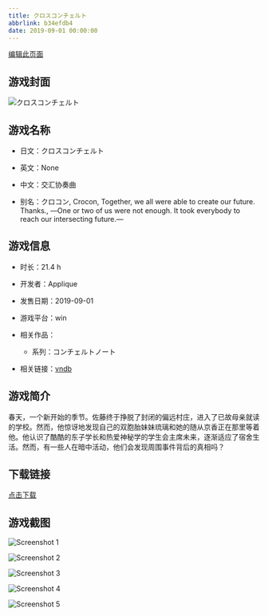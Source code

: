 ```yaml
---
title: クロスコンチェルト
abbrlink: b34efdb4
date: 2019-09-01 00:00:00
---
```

[编辑此页面](https://github.com/ACG-3/ADV3-source/blob/main/source/_posts/games/%E3%82%AF%E3%83%AD%E3%82%B9%E3%82%B3%E3%83%B3%E3%83%81%E3%82%A7%E3%83%AB%E3%83%88.md)

## 游戏封面

![クロスコンチェルト](https://pan.timero.xyz/d/onedrive/img_lib_001/%E3%82%AF%E3%83%AD%E3%82%B9%E3%82%B3%E3%83%B3%E3%83%81%E3%82%A7%E3%83%AB%E3%83%88_cover.avif)


## 游戏名称

- 日文：クロスコンチェルト
- 英文：None
- 中文：交汇协奏曲

- 别名：クロコン, Crocon, Together, we all were able to create our future. Thanks., ―One or two of us were not enough. It took everybody to reach our intersecting future.―


## 游戏信息

- 时长：21.4 h
- 开发者：Applique
- 发售日期：2019-09-01
- 游戏平台：win
- 相关作品：
   - 系列：コンチェルトノート

- 相关链接：[vndb](https://vndb.org/v21647)


## 游戏简介

春天，一个新开始的季节。佐藤终于挣脱了封闭的偏远村庄，进入了已故母亲就读的学校。然而，他惊讶地发现自己的双胞胎妹妹琉璃和她的随从京香正在那里等着他。他认识了酷酷的东子学长和热爱神秘学的学生会主席未来，逐渐适应了宿舍生活。然而，有一些人在暗中活动，他们会发现周围事件背后的真相吗？




## 下载链接

[点击下载](https://pan.timero.xyz/onedrive/adv_lib_001/%E3%82%AF%E3%83%AD%E3%82%B9%E3%82%B3%E3%83%B3%E3%83%81%E3%82%A7%E3%83%AB%E3%83%88)


## 游戏截图


![Screenshot 1](https://pan.timero.xyz/d/onedrive/img_lib_001/%E3%82%AF%E3%83%AD%E3%82%B9%E3%82%B3%E3%83%B3%E3%83%81%E3%82%A7%E3%83%AB%E3%83%88_Screenshot_1.avif)

![Screenshot 2](https://pan.timero.xyz/d/onedrive/img_lib_001/%E3%82%AF%E3%83%AD%E3%82%B9%E3%82%B3%E3%83%B3%E3%83%81%E3%82%A7%E3%83%AB%E3%83%88_Screenshot_2.avif)

![Screenshot 3](https://pan.timero.xyz/d/onedrive/img_lib_001/%E3%82%AF%E3%83%AD%E3%82%B9%E3%82%B3%E3%83%B3%E3%83%81%E3%82%A7%E3%83%AB%E3%83%88_Screenshot_3.avif)

![Screenshot 4](https://pan.timero.xyz/d/onedrive/img_lib_001/%E3%82%AF%E3%83%AD%E3%82%B9%E3%82%B3%E3%83%B3%E3%83%81%E3%82%A7%E3%83%AB%E3%83%88_Screenshot_4.avif)

![Screenshot 5](https://pan.timero.xyz/d/onedrive/img_lib_001/%E3%82%AF%E3%83%AD%E3%82%B9%E3%82%B3%E3%83%B3%E3%83%81%E3%82%A7%E3%83%AB%E3%83%88_Screenshot_5.avif)

